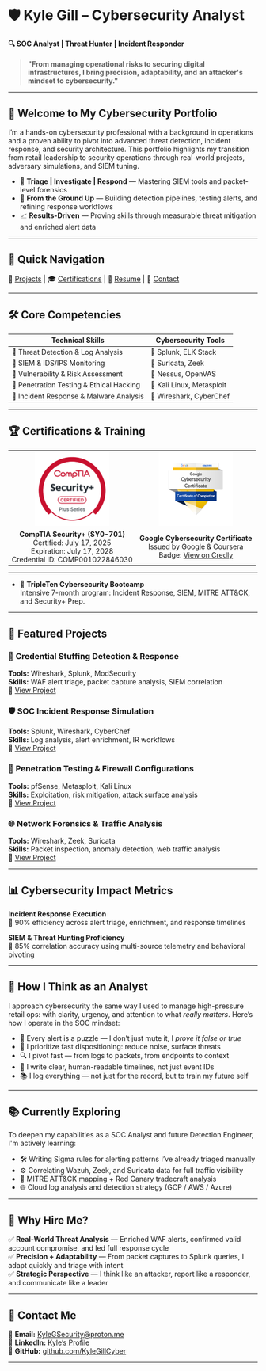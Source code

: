 # 🛡️ **Kyle Gill – Cybersecurity Analyst**

#### 🔍 SOC Analyst | Threat Hunter | Incident Responder

> **"From managing operational risks to securing digital infrastructures, I bring precision, adaptability, and an attacker's mindset to cybersecurity."**

---

## 🚀 **Welcome to My Cybersecurity Portfolio**

I’m a hands-on cybersecurity professional with a background in operations and a proven ability to pivot into advanced threat detection, incident response, and security architecture. This portfolio highlights my transition from retail leadership to security operations through real-world projects, adversary simulations, and SIEM tuning.

- 🎯 **Triage | Investigate | Respond** — Mastering SIEM tools and packet-level forensics  
- 🧠 **From the Ground Up** — Building detection pipelines, testing alerts, and refining response workflows  
- 📈 **Results-Driven** — Proving skills through measurable threat mitigation and enriched alert data

---

## 🔗 **Quick Navigation**

📂 [Projects](projects.md) | 🎓 [Certifications](certifications.md) | 📄 [Resume](resume.md) | 📧 [Contact](contact.md)

---

## 🛠️ **Core Competencies**

| **Technical Skills**                      | **Cybersecurity Tools**          |
|------------------------------------------|----------------------------------|
| 🔹 Threat Detection & Log Analysis       | 🔹 Splunk, ELK Stack              |
| 🔹 SIEM & IDS/IPS Monitoring             | 🔹 Suricata, Zeek                 |
| 🔹 Vulnerability & Risk Assessment       | 🔹 Nessus, OpenVAS                |
| 🔹 Penetration Testing & Ethical Hacking | 🔹 Kali Linux, Metasploit         |
| 🔹 Incident Response & Malware Analysis  | 🔹 Wireshark, CyberChef           |

---

## 🏆 **Certifications & Training**

<table>
  <tr>
    <td align="center">
      <a href="http://verify.CompTIA.org" target="_blank">
        <img src="assets/images/Security+-png.png" alt="CompTIA Security+ Badge" width="150">
      </a>
    </td>
    <td align="center">
      <a href="https://www.credly.com/badges/63c32f46-7d6f-4b43-8b9c-f709e0698790/public_url" target="_blank">
        <img src="assets/images/googlebadge.png" alt="Google Cybersecurity Certificate" width="150">
      </a>
    </td>
  </tr>
  <tr>
    <td align="center">
      <strong>CompTIA Security+ (SY0-701)</strong><br>
      Certified: July 17, 2025<br>
      Expiration: July 17, 2028<br>
      Credential ID: COMP001022846030
    </td>
    <td align="center">
      <strong>Google Cybersecurity Certificate</strong><br>
      Issued by Google & Coursera<br>
      Badge: <a href="https://www.credly.com/badges/63c32f46-7d6f-4b43-8b9c-f709e0698790/public_url" target="_blank">View on Credly</a>
    </td>
  </tr>
</table>

---

- 📌 **TripleTen Cybersecurity Bootcamp**  
  Intensive 7-month program: Incident Response, SIEM, MITRE ATT&CK, and Security+ Prep.


---

## 📂 **Featured Projects**

### 🧪 **Credential Stuffing Detection & Response**  
**Tools:** Wireshark, Splunk, ModSecurity  
**Skills:** WAF alert triage, packet capture analysis, SIEM correlation  
📌 [View Project](projects/Brute_force_detection.md)

### 🛡️ **SOC Incident Response Simulation**  
**Tools:** Splunk, Wireshark, CyberChef  
**Skills:** Log analysis, alert enrichment, IR workflows  
📌 [View Project](projects.md#incident-response)

### 🚀 **Penetration Testing & Firewall Configurations**  
**Tools:** pfSense, Metasploit, Kali Linux  
**Skills:** Exploitation, risk mitigation, attack surface analysis  
📌 [View Project](projects.md#penetration-testing)

### 🌐 **Network Forensics & Traffic Analysis**  
**Tools:** Wireshark, Zeek, Suricata  
**Skills:** Packet inspection, anomaly detection, web traffic analysis  
📌 [View Project](projects.md#network-forensics)

---

## 📊 **Cybersecurity Impact Metrics**

**Incident Response Execution**  
🔹 90% efficiency across alert triage, enrichment, and response timelines

**SIEM & Threat Hunting Proficiency**  
🔹 85% correlation accuracy using multi-source telemetry and behavioral pivoting

---

## 🧠 **How I Think as an Analyst**

I approach cybersecurity the same way I used to manage high-pressure retail ops: with clarity, urgency, and attention to what *really matters*. Here’s how I operate in the SOC mindset:

- 🚨 Every alert is a puzzle — I don’t just mute it, I *prove it false or true*  
- 🔁 I prioritize fast dispositioning: reduce noise, surface threats  
- 🔍 I pivot fast — from logs to packets, from endpoints to context  
- 🧩 I write clear, human-readable timelines, not just event IDs  
- 📚 I log everything — not just for the record, but to train my future self  

---

## 📚 **Currently Exploring**

To deepen my capabilities as a SOC Analyst and future Detection Engineer, I'm actively learning:

- 🛠 Writing Sigma rules for alerting patterns I’ve already triaged manually  
- ⚙️ Correlating Wazuh, Zeek, and Suricata data for full traffic visibility  
- 🧠 MITRE ATT&CK mapping + Red Canary tradecraft analysis  
- 🌐 Cloud log analysis and detection strategy (GCP / AWS / Azure)  

---

## 🎯 **Why Hire Me?**

✅ **Real-World Threat Analysis** — Enriched WAF alerts, confirmed valid account compromise, and led full response cycle  
✅ **Precision + Adaptability** — From packet captures to Splunk queries, I adapt quickly and triage with intent  
✅ **Strategic Perspective** — I think like an attacker, report like a responder, and communicate like a leader  

---

## 📩 **Contact Me**

📧 **Email:** [KyleGSecurity@proton.me](mailto:KyleGSecurity@proton.me)  
💼 **LinkedIn:** [Kyle’s Profile](https://www.linkedin.com/in/kylesportfolio/)  
📌 **GitHub:** [github.com/KyleGillCyber](https://github.com/KyleGillCyber)

---
